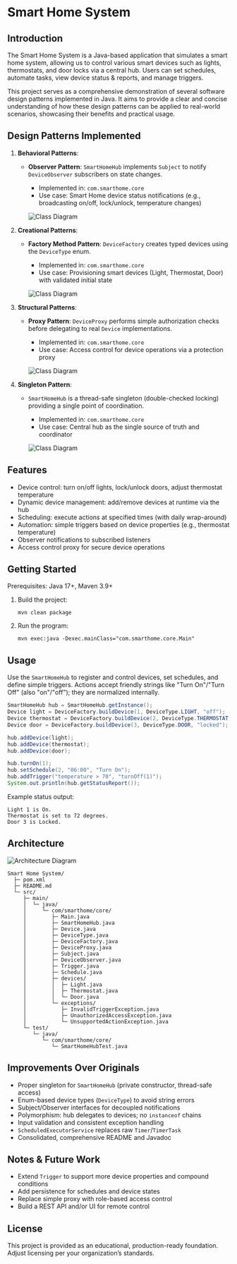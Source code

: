 # Smart Home System

## Introduction

The Smart Home System is a Java-based application that simulates a smart home system, allowing us to control various smart devices such as lights, thermostats, and door locks via a central hub. Users can set schedules, automate tasks, view device status & reports, and manage triggers.

This project serves as a comprehensive demonstration of several software design patterns implemented in Java. It aims to provide a clear and concise understanding of how these design patterns can be applied to real-world scenarios, showcasing their benefits and practical usage.

## Design Patterns Implemented

1. **Behavioral Patterns**:
   - **Observer Pattern**: `SmartHomeHub` implements `Subject` to notify `DeviceObserver` subscribers on state changes.
     - Implemented in: `com.smarthome.core`
     - Use case: Smart Home device status notifications (e.g., broadcasting on/off, lock/unlock, temperature changes)

     ![Class Diagram](classdiagramimages/observer.png)

2. **Creational Patterns**:
   - **Factory Method Pattern**: `DeviceFactory` creates typed devices using the `DeviceType` enum.
     - Implemented in: `com.smarthome.core`
     - Use case: Provisioning smart devices (Light, Thermostat, Door) with validated initial state

     ![Class Diagram](classdiagramimages/factory.png)

3. **Structural Patterns**:
   - **Proxy Pattern**: `DeviceProxy` performs simple authorization checks before delegating to real `Device` implementations.
     - Implemented in: `com.smarthome.core`
     - Use case: Access control for device operations via a protection proxy

     ![Class Diagram](classdiagramimages/proxy.png)

4. **Singleton Pattern**:
   - `SmartHomeHub` is a thread-safe singleton (double-checked locking) providing a single point of coordination.
     - Implemented in: `com.smarthome.core`
     - Use case: Central hub as the single source of truth and coordinator

     ![Class Diagram](classdiagramimages/singleton.png)

## Features

- Device control: turn on/off lights, lock/unlock doors, adjust thermostat temperature
- Dynamic device management: add/remove devices at runtime via the hub
- Scheduling: execute actions at specified times (with daily wrap-around)
- Automation: simple triggers based on device properties (e.g., thermostat temperature)
- Observer notifications to subscribed listeners
- Access control proxy for secure device operations

## Getting Started

Prerequisites: Java 17+, Maven 3.9+

1. Build the project:
   ```
   mvn clean package
   ```
2. Run the program:
   ```
   mvn exec:java -Dexec.mainClass="com.smarthome.core.Main"
   ```

## Usage

Use the `SmartHomeHub` to register and control devices, set schedules, and define simple triggers.
Actions accept friendly strings like "Turn On"/"Turn Off" (also "on"/"off"); they are normalized internally.

```java
SmartHomeHub hub = SmartHomeHub.getInstance();
Device light = DeviceFactory.buildDevice(1, DeviceType.LIGHT, "off");
Device thermostat = DeviceFactory.buildDevice(2, DeviceType.THERMOSTAT, "72");
Device door = DeviceFactory.buildDevice(3, DeviceType.DOOR, "locked");

hub.addDevice(light);
hub.addDevice(thermostat);
hub.addDevice(door);

hub.turnOn(1);
hub.setSchedule(2, "06:00", "Turn On");
hub.addTrigger("temperature > 70", "turnOff(1)");
System.out.println(hub.getStatusReport());
```

Example status output:
```
Light 1 is On.
Thermostat is set to 72 degrees.
Door 3 is Locked.
```

## Architecture

![Architecture Diagram](classdiagramimages/smarthome-architecture.png)

```
Smart Home System/
  ├─ pom.xml
  ├─ README.md
  └─ src/
     ├─ main/
     │  └─ java/
     │     └─ com/smarthome/core/
     │        ├─ Main.java
     │        ├─ SmartHomeHub.java
     │        ├─ Device.java
     │        ├─ DeviceType.java
     │        ├─ DeviceFactory.java
     │        ├─ DeviceProxy.java
     │        ├─ Subject.java
     │        ├─ DeviceObserver.java
     │        ├─ Trigger.java
     │        ├─ Schedule.java
     │        ├─ devices/
     │        │  ├─ Light.java
     │        │  ├─ Thermostat.java
     │        │  └─ Door.java
     │        └─ exceptions/
     │           ├─ InvalidTriggerException.java
     │           ├─ UnauthorizedAccessException.java
     │           └─ UnsupportedActionException.java
     └─ test/
        └─ java/
           └─ com/smarthome/core/
              └─ SmartHomeHubTest.java
```

## Improvements Over Originals

- Proper singleton for `SmartHomeHub` (private constructor, thread-safe access)
- Enum-based device types (`DeviceType`) to avoid string errors
- Subject/Observer interfaces for decoupled notifications
- Polymorphism: hub delegates to devices; no `instanceof` chains
- Input validation and consistent exception handling
- `ScheduledExecutorService` replaces raw `Timer`/`TimerTask`
- Consolidated, comprehensive README and Javadoc

## Notes & Future Work

- Extend `Trigger` to support more device properties and compound conditions
- Add persistence for schedules and device states
- Replace simple proxy with role-based access control
- Build a REST API and/or UI for remote control

## License

This project is provided as an educational, production-ready foundation. Adjust licensing per your organization’s standards.


